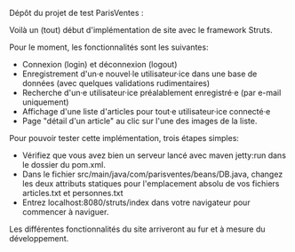 Dépôt du projet de test ParisVentes :

Voilà un (tout) début d'implémentation de site avec le framework Struts.

Pour le moment, les fonctionnalités sont les suivantes:

- Connexion (login) et déconnexion (logout)
- Enregistrement d'un·e nouvel·le utilisateur·ice dans une base de données (avec quelques validations rudimentaires)
- Recherche d'un·e utilisateur·ice préalablement enregistré·e (par e-mail uniquement)
- Affichage d'une liste d'articles pour tout·e utilisateur·ice connecté·e
- Page "détail d'un article" au clic sur l'une des images de la liste.


Pour pouvoir tester cette implémentation, trois étapes simples:

- Vérifiez que vous avez bien un serveur lancé avec maven jetty:run dans le dossier du pom.xml.
- Dans le fichier src/main/java/com/parisventes/beans/DB.java, changez les deux attributs statiques pour l'emplacement absolu de vos fichiers articles.txt et personnes.txt
- Entrez localhost:8080/struts/index dans votre navigateur pour commencer à naviguer.


Les différentes fonctionnalités du site arriveront au fur et à mesure du développement.
